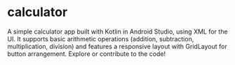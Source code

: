 # calculator
A simple calculator app built with Kotlin in Android Studio, using XML for the UI. It supports basic arithmetic operations (addition, subtraction, multiplication, division) and features a responsive layout with GridLayout for button arrangement. Explore or contribute to the code!
